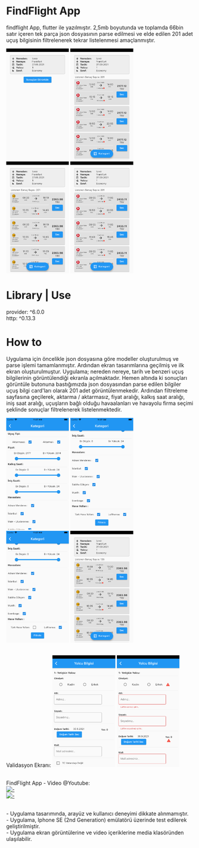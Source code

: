 # FindFlight App

findflight App, flutter ile yazılmıştır. 2,5mb boyutunda ve toplamda 66bin satır içeren tek parça json dosyasının parse edilmesi ve elde edilen 201 adet uçuş bilgisinin filtrelenerek tekrar listelenmesi amaçlanmıştır.

<img src="media/1.png" alt="drawing" height="300"/> <img src="media/2.png" alt="drawing" height="300"/> <img src="media/3.png" alt="drawing" height="300"/> <img src="media/4.png" alt="drawing" height="300"/>

# Library | Use
provider: ^6.0.0
<br />http: ^0.13.3

# How to
Uygulama için öncelikle json dosyasına göre modeller oluşturulmuş ve parse işlemi tamamlanmıştır.
Ardından ekran tasarımlarına geçilmiş ve ilk ekran oluşturulmuştur. Uygulama; nereden nereye, tarih ve benzeri uçuş bilgilerinin görüntülendiği ekranla açılmaktadır. Hemen altında ki sonuçları görüntüle butonuna bastığımızda json dosyasından parse edilen bilgiler uçuş bilgi card'ları olarak 201 adet görüntülenmekedir. 
Ardından filtreleme sayfasına geçilerek, aktarma / aktarmasız, fiyat aralığı, kalkış saat aralığı, iniş saat aralığı, uçuşların bağlı olduğu havaalanları ve havayolu firma seçimi şeklinde sonuçlar filtrelenerek listelenmektedir.

<img src="media/5.png" alt="drawing" height="300"/> <img src="media/6.png" alt="drawing" height="300"/> <img src="media/7.png" alt="drawing" height="300"/> <img src="media/8.png" alt="drawing" height="300"/>

<br />Validasyon Ekranı:
<img src="media/9.png" alt="drawing" height="300"/> <img src="media/10.png" alt="drawing" height="300"/>

<br /> FindFlight App - Video @Youtube: 
<br />[![-](http://img.youtube.com/vi/LED03IRaDTk/0.jpg)](http://www.youtube.com/watch?v=LED03IRaDTk "FindFlight App - Ödev")
<br />[![-](http://img.youtube.com/vi/WxzZP7Klcrw/0.jpg)](https://youtu.be/WxzZP7Klcrw "FindFlight App - Validasyon")


<br />- Uygulama tasarımında, arayüz ve kullanıcı deneyimi dikkate alınmamıştır. 
<br />- Uygulama, Iphone SE (2nd Generation) emülatörü üzerinde test edilerek geliştirilmiştir.
<br />- Uygulama ekran görüntülerine ve video içeriklerine media klasöründen ulaşılabilir.
